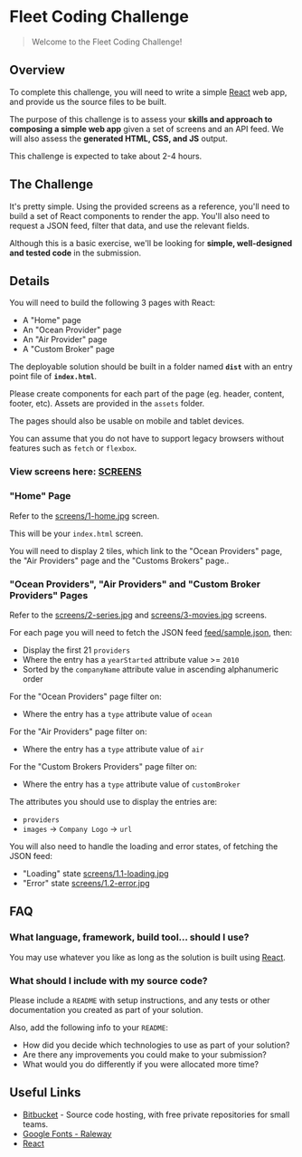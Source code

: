 # Fleet Coding Challenge

> Welcome to the Fleet Coding Challenge!


## Overview

To complete this challenge, you will need to write a simple [React](https://facebook.github.io/react/) web app, and provide us the source files to be built.

The purpose of this challenge is to assess your **skills and approach to composing a simple web app** given a set of screens and an API feed.  We will also assess the **generated HTML, CSS, and JS** output.

This challenge is expected to take about 2-4 hours.


## The Challenge

It's pretty simple. Using the provided screens as a reference, you'll need to build a set of React components to render the app.  You'll also need to request a JSON feed, filter that data, and use the relevant fields.

Although this is a basic exercise, we'll be looking for **simple, well-designed and tested code** in the submission.


## Details

You will need to build the following 3 pages with React:

* A "Home" page
* An "Ocean Provider" page
* An "Air Provider" page
* A "Custom Broker" page

The deployable solution should be built in a folder named **`dist`** with an entry point file of **`index.html`**.

Please create components for each part of the page (eg. header, content, footer, etc).
Assets are provided in the `assets` folder.

The pages should also be usable on mobile and tablet devices.

You can assume that you do not have to support legacy browsers without features such as `fetch` or `flexbox`.

### View screens here: [SCREENS](https://invis.io/62DXI51HS)

### "Home" Page

Refer to the [screens/1-home.jpg](./screens/1-home.jpg) screen.

This will be your `index.html` screen.

You will need to display 2 tiles, which link to the "Ocean Providers" page, the "Air Providers" page and the "Customs Brokers" page..


### "Ocean Providers", "Air Providers" and "Custom Broker Providers" Pages

Refer to the [screens/2-series.jpg](./screens/2-series.jpg) and [screens/3-movies.jpg](./screens/3-movies.jpg) screens.

For each page you will need to fetch the JSON feed [feed/sample.json](./feed/sample.json), then:

* Display the first 21 `providers`
* Where the entry has a `yearStarted` attribute value >= `2010`
* Sorted by the `companyName` attribute value in ascending alphanumeric order

For the "Ocean Providers" page filter on:

* Where the entry has a `type` attribute value of `ocean`

For the "Air Providers" page filter on:

* Where the entry has a `type` attribute value of `air`

For the "Custom Brokers Providers" page filter on:

* Where the entry has a `type` attribute value of `customBroker`

The attributes you should use to display the entries are:

* `providers`
* `images` → `Company Logo` → `url`

You will also need to handle the loading and error states, of fetching the JSON feed:

* "Loading" state [screens/1.1-loading.jpg](./screens/1.1-loading.jpg)
* "Error" state [screens/1.2-error.jpg](./screens/1.2-error.jpg)


## FAQ

### What language, framework, build tool... should I use?

You may use whatever you like as long as the solution is built using [React](https://facebook.github.io/react/).

### What should I include with my source code?

Please include a `README` with setup instructions, and any tests or other documentation you created as part of your solution.

Also, add the following info to your `README`:

* How did you decide which technologies to use as part of your solution?
* Are there any improvements you could make to your submission?
* What would you do differently if you were allocated more time?


## Useful Links

* [Bitbucket](https://bitbucket.org/) - Source code hosting, with free private repositories for small teams.
* [Google Fonts - Raleway](https://fonts.google.com/?selection.family=Raleway)
* [React](https://facebook.github.io/react/)
